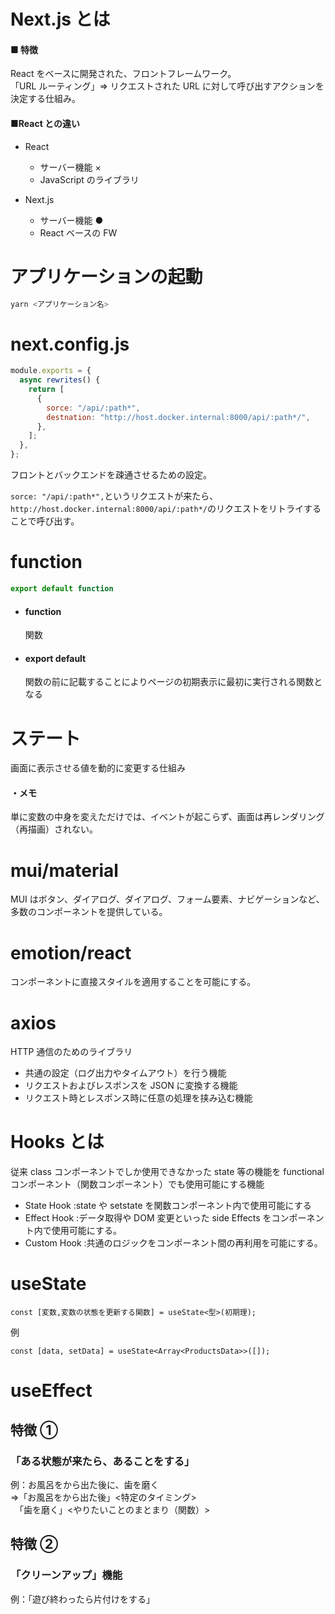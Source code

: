 # Next.js とは

#### ■ 特徴

React をベースに開発された、フロントフレームワーク。<br>
「URL ルーティング」⇒ リクエストされた URL に対して呼び出すアクションを決定する仕組み。

#### ■React との違い

- React

  - サーバー機能 ×
  - JavaScript のライブラリ

- Next.js
  - サーバー機能 ●
  - React ベースの FW

# アプリケーションの起動

```js
yarn <アプリケーション名>
```

# next.config.js

```js
module.exports = {
  async rewrites() {
    return [
      {
        sorce: "/api/:path*",
        destnation: "http://host.docker.internal:8000/api/:path*/",
      },
    ];
  },
};
```

フロントとバックエンドを疎通させるための設定。

`sorce: "/api/:path*",`というリクエストが来たら、`http://host.docker.internal:8000/api/:path*/`のリクエストをリトライすることで呼び出す。

# function

```js
export default function
```

- #### function
  関数
- #### export default
  関数の前に記載することによりページの初期表示に最初に実行される関数となる

# ステート

画面に表示させる値を動的に変更する仕組み

#### ・メモ

単に変数の中身を変えただけでは、イベントが起こらず、画面は再レンダリング（再描画）されない。

# mui/material

MUI はボタン、ダイアログ、ダイアログ、フォーム要素、ナビゲーションなど、多数のコンポーネントを提供している。

# emotion/react

コンポーネントに直接スタイルを適用することを可能にする。

# axios

HTTP 通信のためのライブラリ

- 共通の設定（ログ出力やタイムアウト）を行う機能
- リクエストおよびレスポンスを JSON に変換する機能
- リクエスト時とレスポンス時に任意の処理を挟み込む機能

# Hooks とは

従来 class コンポーネントでしか使用できなかった state 等の機能を functional コンポーネント（関数コンポーネント）でも使用可能にする機能

- State Hook :state や setstate を関数コンポーネント内で使用可能にする
- Effect Hook :データ取得や DOM 変更といった side Effects をコンポーネント内で使用可能にする。
- Custom Hook :共通のロジックをコンポーネント間の再利用を可能にする。

# useState

```JS
const [変数,変数の状態を更新する関数] = useState<型>(初期理);
```

例

```JS
const [data, setData] = useState<Array<ProductsData>>([]);
```

# useEffect

## 特徴 ①

### 「ある状態が来たら、あることをする」

例：お風呂をから出た後に、歯を磨く<br>
⇒「お風呂をから出た後」<特定のタイミング><br>
　「歯を磨く」<やりたいことのまとまり（関数）>

## 特徴 ②

### 「クリーンアップ」機能

例：「遊び終わったら片付けをする」
